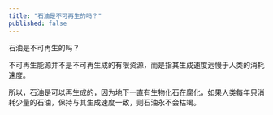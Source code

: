 ```yaml
---
title: "石油是不可再生的吗？"
published: false
---
```

石油是不可再生的吗？

不可再生能源并不是不可再生成的有限资源，而是指其生成速度远慢于人类的消耗速度。

所以，石油是可以再生成的，因为地下一直有生物化石在腐化，如果人类每年只消耗少量的石油，保持与其生成速度一致，则石油永不会枯竭。

